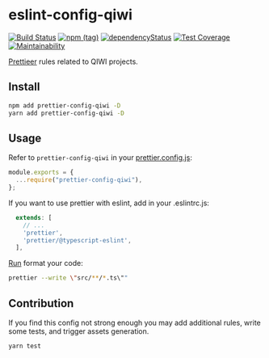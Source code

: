 # eslint-config-qiwi
[![Build Status](https://travis-ci.com/qiwi/lint-config-qiwi.svg?branch=master)](https://travis-ci.com/qiwi/lint-config-qiwi)
[![npm (tag)](https://img.shields.io/npm/v/prettier-config-qiwi/latest.svg)](https://www.npmjs.com/package/prettier-config-qiwi)
[![dependencyStatus](https://img.shields.io/david/qiwi/lint-config-qiwi.svg?maxAge=300)](https://david-dm.org/qiwi/lint-config-qiwi)
[![Test Coverage](https://api.codeclimate.com/v1/badges/8738098b0f0f4825da8b/test_coverage)](https://codeclimate.com/github/qiwi/lint-config-qiwi/test_coverage)
[![Maintainability](https://api.codeclimate.com/v1/badges/8738098b0f0f4825da8b/maintainability)](https://codeclimate.com/github/qiwi/lint-config-qiwi/maintainability)

[Prettieer](https://prettier.io/) rules related to QIWI projects.

## Install
```bash
npm add prettier-config-qiwi -D
yarn add prettier-config-qiwi -D
```

## Usage
Refer to `prettier-config-qiwi` in your [prettier.config.js](https://prettier.io/docs/en/configuration.html):
```javascript
module.exports = {
  ...require("prettier-config-qiwi"),
};
```

If you want to use prettier with eslint, add in your .eslintrc.js: 
```javascript
  extends: [
    // ...
    'prettier',
    'prettier/@typescript-eslint',
  ],
```

[Run](https://prettier.io/docs/en/cli.html) format your code:
```bash
prettier --write \"src/**/*.ts\""
```

## Contribution
If you find this config not strong enough you may add additional rules, write some tests, and trigger assets generation.
```bash
yarn test
```
